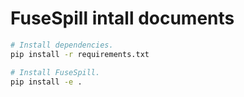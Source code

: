 # FuseSpill intall documents

```bash
# Install dependencies.
pip install -r requirements.txt

# Install FuseSpill.
pip install -e .
```
